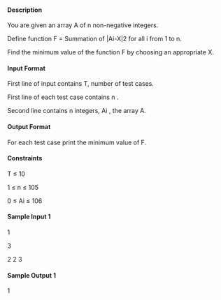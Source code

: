 #### Description

You are given an array A of n non-negative integers.

Define function F = Summation of |Ai-X|2 for all i from 1 to n.

Find the minimum value of the function F by choosing an appropriate X.

 

#### Input Format

First line of input contains T, number of test cases.

First line of each test case contains n .

Second line contains n integers, Ai , the array A.

#### Output Format

For each test case print the minimum value of F.

#### Constraints

T ≤ 10

1 ≤ n ≤ 105

0 ≤ Ai ≤ 106

#### Sample Input 1


1

3

2 2 3

#### Sample Output 1


1